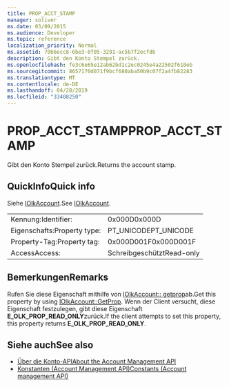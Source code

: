 ```yaml
---
title: PROP_ACCT_STAMP
manager: soliver
ms.date: 03/09/2015
ms.audience: Developer
ms.topic: reference
localization_priority: Normal
ms.assetid: 70b6ecc8-6be3-0f05-3291-ac5b7f2ecfdb
description: Gibt den Konto Stempel zurück.
ms.openlocfilehash: fe3c6e65e12ab62bd1c2ec0245e4a22502f610eb
ms.sourcegitcommit: 8657170d071f9bcf680aba50b9c07f2a4fb82283
ms.translationtype: MT
ms.contentlocale: de-DE
ms.lasthandoff: 04/28/2019
ms.locfileid: "33408250"
---
```

# <a name="propacctstamp"></a><span data-ttu-id="aeb3f-103">PROP_ACCT_STAMP</span><span class="sxs-lookup"><span data-stu-id="aeb3f-103">PROP_ACCT_STAMP</span></span>

<span data-ttu-id="aeb3f-104">Gibt den Konto Stempel zurück.</span><span class="sxs-lookup"><span data-stu-id="aeb3f-104">Returns the account stamp.</span></span>
  
## <a name="quick-info"></a><span data-ttu-id="aeb3f-105">QuickInfo</span><span class="sxs-lookup"><span data-stu-id="aeb3f-105">Quick info</span></span>

<span data-ttu-id="aeb3f-106">Siehe [IOlkAccount](iolkaccount.md).</span><span class="sxs-lookup"><span data-stu-id="aeb3f-106">See [IOlkAccount](iolkaccount.md).</span></span>
  
|||
|:-----|:-----|
|<span data-ttu-id="aeb3f-107">Kennung:</span><span class="sxs-lookup"><span data-stu-id="aeb3f-107">Identifier:</span></span>  <br/> |<span data-ttu-id="aeb3f-108">0x000D</span><span class="sxs-lookup"><span data-stu-id="aeb3f-108">0x000D</span></span>  <br/> |
|<span data-ttu-id="aeb3f-109">Eigenschafts:</span><span class="sxs-lookup"><span data-stu-id="aeb3f-109">Property type:</span></span>  <br/> |<span data-ttu-id="aeb3f-110">PT_UNICODE</span><span class="sxs-lookup"><span data-stu-id="aeb3f-110">PT_UNICODE</span></span>  <br/> |
|<span data-ttu-id="aeb3f-111">Property-Tag:</span><span class="sxs-lookup"><span data-stu-id="aeb3f-111">Property tag:</span></span>  <br/> |<span data-ttu-id="aeb3f-112">0x000D001F</span><span class="sxs-lookup"><span data-stu-id="aeb3f-112">0x000D001F</span></span>  <br/> |
|<span data-ttu-id="aeb3f-113">Access</span><span class="sxs-lookup"><span data-stu-id="aeb3f-113">Access:</span></span>  <br/> |<span data-ttu-id="aeb3f-114">Schreibgeschützt</span><span class="sxs-lookup"><span data-stu-id="aeb3f-114">Read-only</span></span>  <br/> |
   
## <a name="remarks"></a><span data-ttu-id="aeb3f-115">Bemerkungen</span><span class="sxs-lookup"><span data-stu-id="aeb3f-115">Remarks</span></span>

<span data-ttu-id="aeb3f-116">Rufen Sie diese Eigenschaft mithilfe von [IOlkAccount:: getprop](iolkaccount-getprop.md)ab.</span><span class="sxs-lookup"><span data-stu-id="aeb3f-116">Get this property by using [IOlkAccount::GetProp](iolkaccount-getprop.md).</span></span> <span data-ttu-id="aeb3f-117">Wenn der Client versucht, diese Eigenschaft festzulegen, gibt diese Eigenschaft **E_OLK_PROP_READ_ONLY**zurück.</span><span class="sxs-lookup"><span data-stu-id="aeb3f-117">If the client attempts to set this property, this property returns **E_OLK_PROP_READ_ONLY**.</span></span> 
  
## <a name="see-also"></a><span data-ttu-id="aeb3f-118">Siehe auch</span><span class="sxs-lookup"><span data-stu-id="aeb3f-118">See also</span></span>

- [<span data-ttu-id="aeb3f-119">Über die Konto-API</span><span class="sxs-lookup"><span data-stu-id="aeb3f-119">About the Account Management API</span></span>](about-the-account-management-api.md)  
- [<span data-ttu-id="aeb3f-120">Konstanten (Account Management API)</span><span class="sxs-lookup"><span data-stu-id="aeb3f-120">Constants (Account management API)</span></span>](constants-account-management-api.md)

